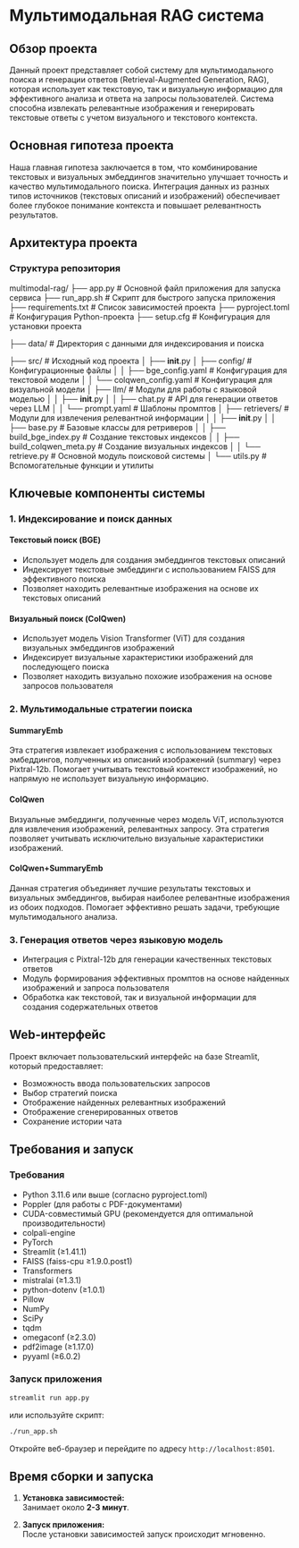 # Мультимодальная RAG система

## Обзор проекта

Данный проект представляет собой систему для мультимодального поиска и генерации ответов (Retrieval-Augmented Generation, RAG), которая использует как текстовую, так и визуальную информацию для эффективного анализа и ответа на запросы пользователей. Система способна извлекать релевантные изображения и генерировать текстовые ответы с учетом визуального и текстового контекста.

## Основная гипотеза проекта

Наша главная гипотеза заключается в том, что комбинирование текстовых и визуальных эмбеддингов значительно улучшает точность и качество мультимодального поиска. Интеграция данных из разных типов источников (текстовых описаний и изображений) обеспечивает более глубокое понимание контекста и повышает релевантность результатов.

## Архитектура проекта

### Структура репозитория
multimodal-rag/
├── app.py                  # Основной файл приложения для запуска сервиса
├── run_app.sh              # Скрипт для быстрого запуска приложения
├── requirements.txt        # Список зависимостей проекта
├── pyproject.toml          # Конфигурация Python-проекта
├── setup.cfg               # Конфигурация для установки проекта

├── data/                   # Директория с данными для индексирования и поиска

├── src/                    # Исходный код проекта
│   ├── __init__.py
│   ├── config/             # Конфигурационные файлы
│   │   ├── bge_config.yaml         # Конфигурация для текстовой модели
│   │   └── colqwen_config.yaml     # Конфигурация для визуальной модели
│   ├── llm/                # Модули для работы с языковой моделью
│   │   ├── __init__.py
│   │   ├── chat.py                 # API для генерации ответов через LLM
│   │   └── prompt.yaml             # Шаблоны промптов
│   ├── retrievers/         # Модули для извлечения релевантной информации
│   │   ├── __init__.py
│   │   ├── base.py                 # Базовые классы для ретриверов
│   │   ├── build_bge_index.py      # Создание текстовых индексов
│   │   ├── build_colqwen_meta.py   # Создание визуальных индексов
│   │   └── retrieve.py             # Основной модуль поисковой системы
│   └── utils.py            # Вспомогательные функции и утилиты



## Ключевые компоненты системы

### 1. Индексирование и поиск данных

#### Текстовый поиск (BGE)
- Использует модель для создания эмбеддингов текстовых описаний
- Индексирует текстовые эмбеддинги с использованием FAISS для эффективного поиска
- Позволяет находить релевантные изображения на основе их текстовых описаний

#### Визуальный поиск (ColQwen)
- Использует модель Vision Transformer (ViT) для создания визуальных эмбеддингов изображений
- Индексирует визуальные характеристики изображений для последующего поиска
- Позволяет находить визуально похожие изображения на основе запросов пользователя

### 2. Мультимодальные стратегии поиска

#### SummaryEmb
Эта стратегия извлекает изображения с использованием текстовых эмбеддингов, полученных из описаний изображений (summary) через Pixtral-12b. Помогает учитывать текстовый контекст изображений, но напрямую не использует визуальную информацию.

#### ColQwen
Визуальные эмбеддинги, полученные через модель ViT, используются для извлечения изображений, релевантных запросу. Эта стратегия позволяет учитывать исключительно визуальные характеристики изображений.

#### ColQwen+SummaryEmb
Данная стратегия объединяет лучшие результаты текстовых и визуальных эмбеддингов, выбирая наиболее релевантные изображения из обоих подходов. Помогает эффективно решать задачи, требующие мультимодального анализа.

### 3. Генерация ответов через языковую модель

- Интеграция с Pixtral-12b для генерации качественных текстовых ответов
- Модуль формирования эффективных промптов на основе найденных изображений и запроса пользователя
- Обработка как текстовой, так и визуальной информации для создания содержательных ответов

## Web-интерфейс

Проект включает пользовательский интерфейс на базе Streamlit, который предоставляет:
- Возможность ввода пользовательских запросов
- Выбор стратегий поиска
- Отображение найденных релевантных изображений
- Отображение сгенерированных ответов
- Сохранение истории чата

## Требования и запуск

### Требования
- Python 3.11.6 или выше (согласно pyproject.toml)
- Poppler (для работы с PDF-документами)
- CUDA-совместимый GPU (рекомендуется для оптимальной производительности)
- colpali-engine
- PyTorch
- Streamlit (≥1.41.1)
- FAISS (faiss-cpu ≥1.9.0.post1)
- Transformers
- mistralai (≥1.3.1)
- python-dotenv (≥1.0.1)
- Pillow
- NumPy
- SciPy
- tqdm
- omegaconf (≥2.3.0)
- pdf2image (≥1.17.0)
- pyyaml (≥6.0.2)

### Запуск приложения

```bash
streamlit run app.py
```
или используйте скрипт:
```bash
./run_app.sh
```

Откройте веб-браузер и перейдите по адресу `http://localhost:8501`.

## Время сборки и запуска

1. **Установка зависимостей:**  
   Занимает около **2-3 минут**.

2. **Запуск приложения:**  
   После установки зависимостей запуск происходит мгновенно.
